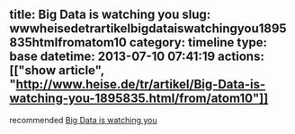 title: Big Data is watching you
slug: wwwheisedetrartikelbigdataiswatchingyou1895835htmlfromatom10
category: timeline
type: base
datetime: 2013-07-10 07:41:19
actions: [["show article", "http://www.heise.de/tr/artikel/Big-Data-is-watching-you-1895835.html/from/atom10"]]
---
recommended [Big Data is watching you](http://www.heise.de/tr/artikel/Big-Data-is-watching-you-1895835.html/from/atom10)
